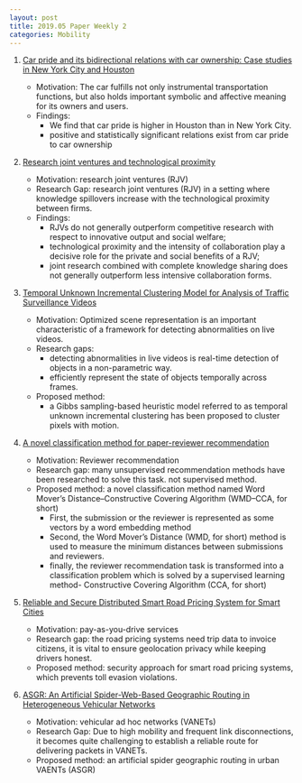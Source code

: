 ```yaml
---
layout: post
title: 2019.05 Paper Weekly 2
categories: Mobility
---
```


1. [Car pride and its bidirectional relations with car ownership: Case studies in New York City and Houston](https://www.sciencedirect.com/science/article/pii/S0965856418308929)

    - Motivation: The car fulfills not only instrumental transportation functions, but also holds important symbolic and affective meaning for its owners and users. 
    - Findings:
        - We find that car pride is higher in Houston than in New York City.
        - positive and statistically significant relations exist from car pride to car ownership

2. [Research joint ventures and technological proximity](https://www.sciencedirect.com/science/article/pii/S0048733319300058)

    - Motivation: research joint ventures (RJV)
    - Research Gap: research joint ventures (RJV) in a setting where knowledge spillovers increase with the technological proximity between firms.
    - Findings: 
        - RJVs do not generally outperform competitive research with respect to innovative output and social welfare; 
        - technological proximity and the intensity of collaboration play a decisive role for the private and social benefits of a RJV;
        - joint research combined with complete knowledge sharing does not generally outperform less intensive collaboration forms.

3. [Temporal Unknown Incremental Clustering Model for Analysis of Traffic Surveillance Videos](https://ieeexplore.ieee.org/document/8384026)

    - Motivation: Optimized scene representation is an important characteristic of a framework for detecting abnormalities on live videos.
    - Research gaps:
        - detecting abnormalities in live videos is real-time detection of objects in a non-parametric way.
        - efficiently represent the state of objects temporally across frames.
    - Proposed method:
        - a Gibbs sampling-based heuristic model referred to as temporal unknown incremental clustering has been proposed to cluster pixels with motion. 

4. [A novel classification method for paper-reviewer recommendation](https://link.springer.com/article/10.1007/s11192-018-2726-6)

    - Motivation: Reviewer recommendation
    - Research gap: many unsupervised recommendation methods have been researched to solve this task. not supervised method.
    - Proposed method: a novel classification method named Word Mover’s Distance–Constructive Covering Algorithm (WMD–CCA, for short)
        - First, the submission or the reviewer is represented as some vectors by a word embedding method
        - Second, the Word Mover’s Distance (WMD, for short) method is used to measure the minimum distances between submissions and reviewers. 
        - finally, the reviewer recommendation task is transformed into a classification problem which is solved by a supervised learning method- Constructive Covering Algorithm (CCA, for short)

5. [Reliable and Secure Distributed Smart Road Pricing System for Smart Cities](https://ieeexplore.ieee.org/document/8428666)

    - Motivation: pay-as-you-drive services
    - Research gap: the road pricing systems need trip data to invoice citizens, it is vital to ensure geolocation privacy while keeping drivers honest.
    - Proposed method: security approach for smart road pricing systems, which prevents toll evasion violations. 

6. [ASGR: An Artificial Spider-Web-Based Geographic Routing in Heterogeneous Vehicular Networks](https://ieeexplore.ieee.org/document/8357467/authors#authors)

    - Motivation: vehicular ad hoc networks (VANETs) 
    - Research Gap: Due to high mobility and frequent link disconnections, it becomes quite challenging to establish a reliable route for delivering packets in VANETs. 
    - Proposed method:  an artificial spider geographic routing in urban VAENTs (ASGR) 